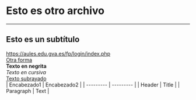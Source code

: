 # Esto es otro archivo  
***  
## Esto es un subtítulo  
<https://aules.edu.gva.es/fp/login/index.php>  
[Otra forma](https://aules.edu.gva.es/fp/login/index.php)  
**Texto en negrita**  
*Texto en cursiva*  
<u>Texto subrayado</u>  
| Encabezado1 | Encabezado2 |
| --------- | --------- |
| Header | Title |
| Paragraph | Text |

